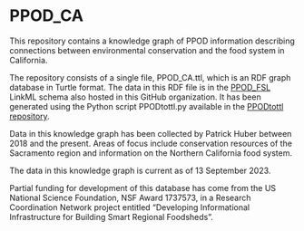 # PPOD_CA
This repository contains a knowledge graph of PPOD information describing connections between
environmental conservation and the food system in California.

The repository consists of a single file, PPOD_CA.ttl, which is an RDF graph database in Turtle format. 
The data in this RDF file is in the [PPOD_FSL](https://github.com/PPODschema/PPOD_FSL) LinkML schema also hosted
in this GitHub organization. It has been generated using the Python script PPODtottl.py available in the [PPODtottl repository](https://github.com/PPODschema/PPODtottl). 

Data in this knowledge graph has been collected by Patrick Huber between 2018 and the present. Areas of 
focus include conservation resources of the Sacramento region and information on the Northern California
food system. 

The data in this knowledge graph is current as of 13 September 2023.

Partial funding for development of this database has come from the US National Science Foundation, 
NSF Award 1737573, in a Research Coordination Network project entitled “Developing Informational Infrastructure for 
Building Smart Regional Foodsheds”.


